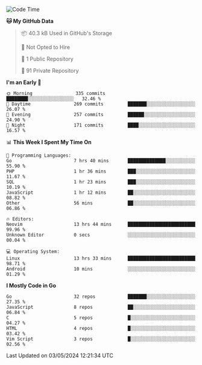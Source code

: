 
<!--START_SECTION:waka-->
![Code Time](http://img.shields.io/badge/Code%20Time-4%2C828%20hrs%2022%20mins-blue)

**🐱 My GitHub Data** 

> 📦 40.3 kB Used in GitHub's Storage 
 > 
> 🚫 Not Opted to Hire
 > 
> 📜 1 Public Repository 
 > 
> 🔑 91 Private Repository 
 > 
**I'm an Early 🐤** 

```text
🌞 Morning                335 commits         ████████░░░░░░░░░░░░░░░░░   32.46 % 
🌆 Daytime                269 commits         ███████░░░░░░░░░░░░░░░░░░   26.07 % 
🌃 Evening                257 commits         ██████░░░░░░░░░░░░░░░░░░░   24.90 % 
🌙 Night                  171 commits         ████░░░░░░░░░░░░░░░░░░░░░   16.57 % 
```


📊 **This Week I Spent My Time On** 

```text
💬 Programming Languages: 
Go                       7 hrs 40 mins       ██████████████░░░░░░░░░░░   55.90 % 
PHP                      1 hr 36 mins        ███░░░░░░░░░░░░░░░░░░░░░░   11.67 % 
SQL                      1 hr 23 mins        ███░░░░░░░░░░░░░░░░░░░░░░   10.19 % 
JavaScript               1 hr 12 mins        ██░░░░░░░░░░░░░░░░░░░░░░░   08.82 % 
Other                    56 mins             ██░░░░░░░░░░░░░░░░░░░░░░░   06.86 % 

🔥 Editors: 
Neovim                   13 hrs 44 mins      █████████████████████████   99.96 % 
Unknown Editor           0 secs              ░░░░░░░░░░░░░░░░░░░░░░░░░   00.04 % 

💻 Operating System: 
Linux                    13 hrs 33 mins      █████████████████████████   98.71 % 
Android                  10 mins             ░░░░░░░░░░░░░░░░░░░░░░░░░   01.29 % 
```

**I Mostly Code in Go** 

```text
Go                       32 repos            ███████░░░░░░░░░░░░░░░░░░   27.35 % 
JavaScript               8 repos             ██░░░░░░░░░░░░░░░░░░░░░░░   06.84 % 
C                        5 repos             █░░░░░░░░░░░░░░░░░░░░░░░░   04.27 % 
HTML                     4 repos             █░░░░░░░░░░░░░░░░░░░░░░░░   03.42 % 
Vim Script               3 repos             █░░░░░░░░░░░░░░░░░░░░░░░░   02.56 % 
```




 Last Updated on 03/05/2024 12:21:34 UTC
<!--END_SECTION:waka-->
